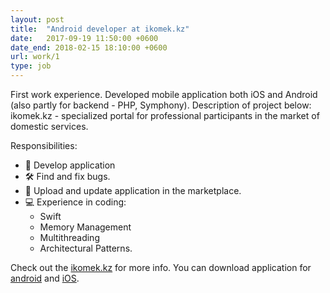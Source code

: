 ```yaml
---
layout: post
title:  "Android developer at ikomek.kz"
date:   2017-09-19 11:50:00 +0600
date_end: 2018-02-15 18:10:00 +0600
url: work/1
type: job
---
```

First work experience. Developed mobile application both iOS and Android (also partly for backend - PHP, Symphony). Description of project below:
ikomek.kz - specialized portal for professional participants in the market of domestic services.


Responsibilities:
 - 📱 Develop application
 - 🛠 Find and fix bugs.
 - 📲 Upload and update application in the marketplace.
 - 💻 Experience in coding:
    - Swift
    - Memory Management
    - Multithreading
    - Architectural Patterns.

Check out the [ikomek.kz][ikomek] for more info.
You can download application for [android][android-link] and [iOS][iOS-link].

[ikomek]: https://ikomek.kz/
[android-link]:   https://play.google.com/store/apps/details?id=kz.masternadom.app
[iOS-link]: https://apps.apple.com/ru/app/ikomek/id1033940797?l=en&mt=8
